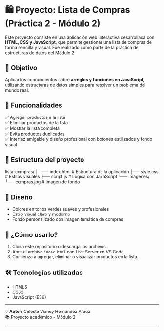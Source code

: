 # 🛍️ Proyecto: Lista de Compras (Práctica 2 - Módulo 2)

Este proyecto consiste en una aplicación web interactiva desarrollada con **HTML, CSS y JavaScript**, que permite gestionar una lista de compras de forma sencilla y visual. Fue realizado como parte de la práctica de estructuras de datos del Módulo 2.

## 🧠 Objetivo

Aplicar los conocimientos sobre **arreglos y funciones en JavaScript**, utilizando estructuras de datos simples para resolver un problema del mundo real.

## 📌 Funcionalidades

✅ Agregar productos a la lista  
✅ Eliminar productos de la lista  
✅ Mostrar la lista completa  
✅ Evita productos duplicados  
✅ Interfaz amigable y diseño profesional con botones estilizados y fondo visual  

## 📂 Estructura del proyecto

lista-compras/ │ ├── index.html # Estructura de la aplicación ├── style.css # Estilos visuales ├── script.js # Lógica con JavaScript └── imágenes/ └── compras.jpg # Imagen de fondo

## 🌈 Diseño

- Colores en tonos verdes suaves y profesionales  
- Estilo visual claro y moderno  
- Fondo personalizado con imagen temática de compras  

## 🚀 ¿Cómo usarlo?

1. Clona este repositorio o descarga los archivos.
2. Abre el archivo `index.html` con Live Server en VS Code.
3. Comienza a agregar, eliminar o visualizar productos en la lista.

## 🛠️ Tecnologías utilizadas

- HTML5  
- CSS3  
- JavaScript (ES6)

---

💡 **Autor:** Celeste Vianey Hernández Arauz  
📚 Proyecto académico - Módulo 2

---
